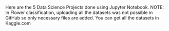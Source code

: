 Here are the 5 Data Science Projects done using Jupyter Notebook.
NOTE: In Flower classification, uploading all the datasets was not possible in GitHub so only necessary files are added. You can get all the datasets in Kaggle.com 

